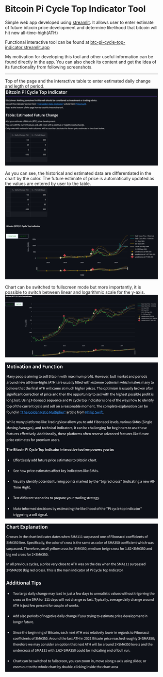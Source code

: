 # Bitcoin Pi Cycle Top Indicator Tool
Simple web app developed using [streamlit](https://streamlit.io/). It allows user to enter estimate of future bitcoin price development and determine likelihood that bitcoin will hit new all-time-high(ATH)

Functional interactive tool can be found at [btc-pi-cycle-top-indicator.streamlit.app](https://btc-pi-cycle-top-indicator.streamlit.app/)

My motivation for developing this tool and other useful information can be found directly in the app. You can also check its content and get the idea of its functionality from following screenshots.

-----
Top of the page and the interactive table to enter estimated daily change and legth of period.
![Fig 1](/supplemental/01_top_of_page.jpg 'Fig. 1: Top of the page')

As you can see, the historical and estimated data are differentiated in the chart by the color. The future estimate of price is automatically updated as the values are entered by user to the table.
![Fig 2](/supplemental/02_main_content.jpg 'Fig. 2: Main content, interactive table and Bitcoin chart with indicators')

Chart can be switched to fullscreen mode but more importantly, it is possible to switch between linear and logarithmic scale for the y-axis.
![Fig 3](/supplemental/03_chart_detail_log_scale.jpg 'Fig. 3: Chart can be switched between linear and log scale of y-axis')


![Fig 4](/supplemental/04_motivation_function.jpg 'Fig. 4: Motivation for developing Pi Cycle Top Indicator Tool and its function')


![Fig 5](/supplemental/05_chart_expl_and_tips.jpg 'Fig. 5: Additional tips and explanations')
